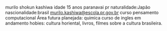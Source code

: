murilo shokun kashiwa idade 15 anos
paranavai pr 
naturalidade:Japão 
nascionalidade:brasil
murilo.kashiwa@escola.pr.gov.br
curso pensamento computacional
Área futura planejada: quimica
curso de ingles em andamento
hobies: cultura horiental, livros, filmes sobre a cultura brasileira.
